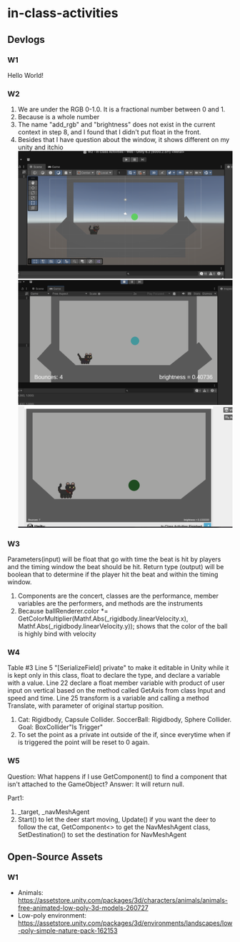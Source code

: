 # in-class-activities
## Devlogs
### W1
Hello World!

### W2
1. We are under the RGB 0-1.0. It is a fractional number between 0 and 1.
2. Because is a whole number
3. The name "add_rgb" and "brightness" does not exist in the current context in step 8, and I found that I didn't put float in the front.
4. Besides that I have question about the window, it shows different on my unity and itchio
![alt text](https://github.com/UCI-GDIM31/class-activities-p1ziYu/blob/main/In%20Class%20Activities/Assets/Unity_in_scene.png)
![alt text](https://github.com/UCI-GDIM31/class-activities-p1ziYu/blob/main/In%20Class%20Activities/Assets/Unity_in_play.png)
![alt text](https://github.com/UCI-GDIM31/class-activities-p1ziYu/blob/main/In%20Class%20Activities/Assets/itchio.png)

### W3
Parameters(input) will be float that go with time the beat is hit by players and the timing window the beat should be hit. Return type (output) will be boolean that to determine if the player hit the beat and within the timing window.
1. Components are the concert, classes are the performance, member variables are the performers, and methods are the instruments
2. Because ballRenderer.color *= GetColorMultiplier(Mathf.Abs(_rigidbody.linearVelocity.x), Mathf.Abs(_rigidbody.linearVelocity.y)); shows that the color of the ball is highly bind with velocity

### W4
Table #3
Line 5 "[SerializeField] private" to make it editable in Unity while it is kept only in this class, float to declare the type, and declare a variable with a value.
Line 22 declare a float member variable with product of user input on vertical based on the method called GetAxis from class Input and speed and time.
Line 25 transform is a variable and calling a method Translate, with parameter of original startup position. 
1. Cat: Rigidbody, Capsule Collider. SoccerBall: Rigidbody, Sphere Collider. Goal: BoxCollider"Is Trigger"
2. To set the point as a private int outside of the if, since everytime when if is triggered the point will be reset to 0 again.

### W5
Question: What happens if I use GetComponent<T>() to find a component that isn't attached to the GameObject?
Answer: It will return null.

Part1: 
1. _target, _navMeshAgent
23. Start() to let the deer start moving, Update() if you want the deer to follow the cat, GetComponent<> to get the NavMeshAgent class, SetDestination() to set the destination for NavMeshAgent
## Open-Source Assets
### W1
- Animals: https://assetstore.unity.com/packages/3d/characters/animals/animals-free-animated-low-poly-3d-models-260727 
- Low-poly environment: https://assetstore.unity.com/packages/3d/environments/landscapes/low-poly-simple-nature-pack-162153 